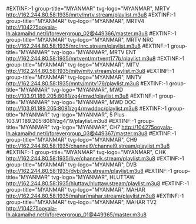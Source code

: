 #EXTINF:-1 group-title="MYANMAR"   tvg-logo="MYANMAR",				MRTV
http://162.244.80.58:1935/mrtv/mrtv.stream/playlist.m3u8
#EXTINF:-1 group-title="MYANMAR"   tvg-logo="MYANMAR",				MRTV4
http://104275ooyala-lh.akamaihd.net/i/forevergroup_02@449366/master.m3u8
#EXTINF:-1 group-title="MYANMAR"   tvg-logo="MYANMAR",				MRTV NRC
http://162.244.80.58:1935/nrc/nrc.stream/playlist.m3u8
#EXTINF:-1 group-title="MYANMAR"   tvg-logo="MYANMAR",				MRTV ENT
http://162.244.80.58:1935/mrtvent/mrtvent177b/playlist.m3u8
#EXTINF:-1 group-title="MYANMAR"   tvg-logo="MYANMAR",				MITV
http://162.244.80.58:1935/mitv/mitv.stream/playlist.m3u8
#EXTINF:-1 group-title="MYANMAR"   tvg-logo="MYANMAR",				MNTV
http://162.244.80.58:1935/mntv/mntv176/playlist.m3u8
#EXTINF:-1 group-title="MYANMAR"   tvg-logo="MYANMAR",				MWD
http://103.91.189.205:8081/zg4/mwd/playlist.m3u8
#EXTINF:-1 group-title="MYANMAR"   tvg-logo="MYANMAR",				MWD DOC
http://103.91.189.205:8081/zg4/mwddoc/playlist.m3u8
#EXTINF:-1 group-title="MYANMAR"   tvg-logo="MYANMAR",				5 Plus
103.91.189.205:8081/zg4/19/playlist.m3u8
#EXTINF:-1 group-title="MYANMAR"   tvg-logo="MYANMAR",				CH7
http://104275ooyala-lh.akamaihd.net/i/forevergroup_03@449367/master.m3u8
#EXTINF:-1 group-title="MYANMAR"   tvg-logo="MYANMAR",				CH9
http://162.244.80.58:1935/channel9/channel9.stream/playlist.m3u8
#EXTINF:-1 group-title="MYANMAR"   tvg-logo="MYANMAR",				CHK
http://162.244.80.58:1935/live/channelk.stream/playlist.m3u8
#EXTINF:-1 group-title="MYANMAR"   tvg-logo="MYANMAR",				DVB
http://162.244.80.58:1935/dvb/dvb.stream/playlist.m3u8
#EXTINF:-1 group-title="MYANMAR"   tvg-logo="MYANMAR",				HLUTTAW
http://162.244.80.58:1935/hluttaw/hluttaw.stream/playlist.m3u8
#EXTINF:-1 group-title="MYANMAR"   tvg-logo="MYANMAR",				MAHAR
http://162.244.80.58:1935/mahar/mahar.stream/playlist.m3u8
#EXTINF:-1 group-title="MYANMAR"   tvg-logo="MYANMAR",				MAHAR TV2
http://104275ooyala-lh.akamaihd.net/i/forevergroup_01@449365/master.m3u8
